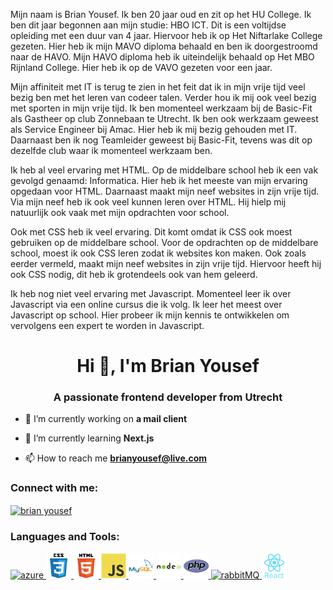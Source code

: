 Mijn naam is Brian Yousef. Ik ben 20 jaar oud en zit op het HU College.
Ik ben dit jaar begonnen aan mijn studie: HBO ICT. Dit is een voltijdse opleiding met een duur van 4 jaar.
Hiervoor heb ik op Het Niftarlake College gezeten. Hier heb ik mijn MAVO diploma behaald en ben ik doorgestroomd naar de HAVO.
Mijn HAVO diploma heb ik uiteindelijk behaald op Het MBO Rijnland College. Hier heb ik op de VAVO gezeten voor een jaar.

Mijn affiniteit met IT is terug te zien in het feit dat ik in mijn vrije tijd veel bezig ben met het leren van codeer talen.
Verder hou ik mij ook veel bezig met sporten in mijn vrije tijd.
Ik ben momenteel werkzaam bij de Basic-Fit als Gastheer op club Zonnebaan te Utrecht.
Ik ben ook werkzaam geweest als Service Engineer bij Amac. Hier heb ik mij bezig gehouden met IT.
Daarnaast ben ik nog Teamleider geweest bij Basic-Fit, tevens was dit op dezelfde club waar ik momenteel werkzaam ben.

Ik heb al veel ervaring met HTML. Op de middelbare school heb ik een vak gevolgd genaamd: Informatica.
Hier heb ik het meeste van mijn ervaring opgedaan voor HTML. Daarnaast maakt mijn neef websites in zijn vrije tijd.
Via mijn neef heb ik ook veel kunnen leren over HTML. Hij hielp mij natuurlijk ook vaak met mijn opdrachten voor school.

Ook met CSS heb ik veel ervaring. Dit komt omdat ik CSS ook moest gebruiken op de middelbare school.
Voor de opdrachten op de middelbare school, moest ik ook CSS leren zodat ik websites kon maken.
Ook zoals eerder vermeld, maakt mijn neef websites in zijn vrije tijd.
Hiervoor heeft hij ook CSS nodig, dit heb ik grotendeels ook van hem geleerd.

Ik heb nog niet veel ervaring met Javascript. Momenteel leer ik over Javascript via een online cursus die ik volg.
Ik leer het meest over Javascript op school. Hier probeer ik mijn kennis te ontwikkelen om vervolgens een expert te worden in Javascript.


<h1 align="center">Hi 👋, I'm Brian Yousef</h1>
<h3 align="center">A passionate frontend developer from Utrecht</h3>

- 🔭 I’m currently working on **a mail client**

- 🌱 I’m currently learning **Next.js**

- 📫 How to reach me **brianyousef@live.com**

<h3 align="left">Connect with me:</h3>
<p align="left">
<a href="https://linkedin.com/in/brian yousef" target="blank"><img align="center" src="https://raw.githubusercontent.com/rahuldkjain/github-profile-readme-generator/master/src/images/icons/Social/linked-in-alt.svg" alt="brian yousef" height="30" width="40" /></a>
</p>

<h3 align="left">Languages and Tools:</h3>
<p align="left"> <a href="https://azure.microsoft.com/en-in/" target="_blank" rel="noreferrer"> <img src="https://www.vectorlogo.zone/logos/microsoft_azure/microsoft_azure-icon.svg" alt="azure" width="40" height="40"/> </a> <a href="https://www.w3schools.com/css/" target="_blank" rel="noreferrer"> <img src="https://raw.githubusercontent.com/devicons/devicon/master/icons/css3/css3-original-wordmark.svg" alt="css3" width="40" height="40"/> </a> <a href="https://www.w3.org/html/" target="_blank" rel="noreferrer"> <img src="https://raw.githubusercontent.com/devicons/devicon/master/icons/html5/html5-original-wordmark.svg" alt="html5" width="40" height="40"/> </a> <a href="https://developer.mozilla.org/en-US/docs/Web/JavaScript" target="_blank" rel="noreferrer"> <img src="https://raw.githubusercontent.com/devicons/devicon/master/icons/javascript/javascript-original.svg" alt="javascript" width="40" height="40"/> </a> <a href="https://www.mysql.com/" target="_blank" rel="noreferrer"> <img src="https://raw.githubusercontent.com/devicons/devicon/master/icons/mysql/mysql-original-wordmark.svg" alt="mysql" width="40" height="40"/> </a> <a href="https://nodejs.org" target="_blank" rel="noreferrer"> <img src="https://raw.githubusercontent.com/devicons/devicon/master/icons/nodejs/nodejs-original-wordmark.svg" alt="nodejs" width="40" height="40"/> </a> <a href="https://www.php.net" target="_blank" rel="noreferrer"> <img src="https://raw.githubusercontent.com/devicons/devicon/master/icons/php/php-original.svg" alt="php" width="40" height="40"/> </a> <a href="https://www.rabbitmq.com" target="_blank" rel="noreferrer"> <img src="https://www.vectorlogo.zone/logos/rabbitmq/rabbitmq-icon.svg" alt="rabbitMQ" width="40" height="40"/> </a> <a href="https://reactjs.org/" target="_blank" rel="noreferrer"> <img src="https://raw.githubusercontent.com/devicons/devicon/master/icons/react/react-original-wordmark.svg" alt="react" width="40" height="40"/> </a> </p>
